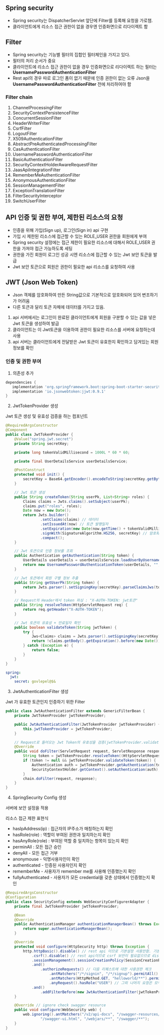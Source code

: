 ## Spring security
- Spring security는 DispatcherServlet 앞단에 Filter를 등록해 요청을 가로챔.
- 클라이언트에게 리소스 접근 권한이 없을 경우엔 인증화면으로 리다이렉트 함

## Filter
- Spring security는 기능별 필터의 집합인 필터체인을 가지고 있다.
- 필터의 처리 순서가 중요
- 클라이언트에 리소스 접근 권한이 없을 경우 인증화면으로 리다이렉트 하는 필터는 **UsernamePasswordAuthenticationFilter**
- Rest api의 경우 따로 로그인 폼이 없기 때문에 인증 권한이 없는 오류 Json을 **UsernamePasswordAuthenticationFilter** 전에 처리하여야 함

### Filter chain
1. ChannelProcessingFilter
2. SecurityContextPersistenceFilter
3. ConcurrentSessionFilter
4. HeaderWriterFilter
5. CsrfFilter
6. LogoutFilter
7. X509AuthenticationFilter
8. AbstractPreAuthenticatedProcessingFilter
9. CasAuthenticationFilter
10. UsernamePasswordAuthenticationFilter
11. BasicAuthenticationFilter
12. SecurityContextHolderAwareRequestFilter
13. JaasApiIntegrationFilter
14. RememberMeAuthenticationFilter
15. AnonymousAuthenticationFilter
16. SessionManagementFilter
17. ExceptionTranslationFilter
18. FilterSecurityInterceptor
19. SwitchUserFilter

## API 인증 및 권한 부여, 제한된 리소스의 요청
- 인증을 위해 가입(Sign up), 로그인(Sign in) api 구현
- 가입 시 제한된 리소스에 접근할 수 있는 ROLE_USER 권한을 회원에게 부여
- Spring security 설정에는 접근 제한이 필요한 리소스에 대해서 ROLE_USER 권한을 가져야 접근 가능하도록 세팅
- 권한을 가진 회원이 로그인 성공 시엔 리소스에 접근할 수 있는 Jwt 보안 토큰을 발급
- Jwt 보안 토큰으로 회원은 권한이 필요한 api 리소스를 요청하여 사용

## JWT (Json Web Token)
- Json 객체를 암호화하여 만든 String값으로 기본적으로 암호화되어 있어 변조하기가 어려움
- 다른 토큰과 달리 토큰 자체에 데이터를 가지고 있음.
1. api 서버에서는 로그인이 완료된 클라이언트에게 회원을 구분할 수 있는 값을 넣은 Jwt 토큰을 생성하여 발급
2. 클라이언트는 이 Jwt토큰을 이용하여 권한이 필요한 리소스를 서버에 요청하는데 사용
3. api 서버는 클라이언트에게 전달받은 Jwt 토큰이 유효한지 확인하고 담겨있는 회원정보를 확인
 
 ### 인증 및 권한 부여
 1. 의존성 추가
 ```gradle
 dependencies {
    implementation 'org.springframework.boot:spring-boot-starter-security'
    implementation 'io.jsonwebtoken:jjwt:0.9.1'
}
 ```
 2. JwtTokenProvider 생성
 
Jwt 토큰 생성 및 유효성 검증을 하는 컴포넌트
```java
@RequiredArgsConstructor
@Component
public class JwtTokenProvider {
    @Value("spring.jwt.secret")
    private String secretKey;

    private long tokenValidMillisecond = 1000L * 60 * 60;

    private final UserDetailsService userDetailsService;

    @PostConstruct
    protected void init() {
        secretKey = Base64.getEncoder().encodeToString(secretKey.getBytes());
    }

    // Jwt 토큰 생성
    public String createToken(String userPk, List<String> roles) {
        Claims claims = Jwts.claims().setSubject(userPk);
        claims.put("roles", roles);
        Date now = new Date();
        return Jwts.builder()
                .setClaims(claims) // 데이터
                .setIssuedAt(now) // 토큰 발행일자
                .setExpiration(new Date(now.getTime() + tokenValidMillisecond)) // set Expire Time
                .signWith(SignatureAlgorithm.HS256, secretKey) // 암호화 알고리즘, secret값 세팅
                .compact();
    }

    // Jwt 토큰으로 인증 정보를 조회
    public Authentication getAuthentication(String token) {
        UserDetails userDetails = userDetailsService.loadUserByUsername(this.getUserPk(token));
        return new UsernamePasswordAuthenticationToken(userDetails, "", userDetails.getAuthorities());
    }

    // Jwt 토큰에서 회원 구별 정보 추출
    public String getUserPk(String token) {
        return Jwts.parser().setSigningKey(secretKey).parseClaimsJws(token).getBody().getSubject();
    }

    // Request의 Header에서 token 파싱 : "X-AUTH-TOKEN: jwt토큰"
    public String resolveToken(HttpServletRequest req) {
        return req.getHeader("X-AUTH-TOKEN");
    }

    // Jwt 토큰의 유효성 + 만료일자 확인
    public boolean validateToken(String jwtToken) {
        try {
            Jws<Claims> claims = Jwts.parser().setSigningKey(secretKey).parseClaimsJws(jwtToken);
            return !claims.getBody().getExpiration().before(new Date());
        } catch (Exception e) {
            return false;
        }
    }
}
```
```yml
spring:
  jwt:
    secret: govlepel@$&
```
3. JwtAuthenticationFilter 생성

Jwt 가 유효한 토큰인지 인증하기 위한 Filter
```java
public class JwtAuthenticationFilter extends GenericFilterBean {
    private JwtTokenProvider jwtTokenProvider;

    public JwtAuthenticationFilter(JwtTokenProvider jwtTokenProvider) {
        this.jwtTokenProvider = jwtTokenProvider;
    }

    // Request로 들어오는 Jwt Token의 유효성을 검증(jwtTokenProvider.validateToken)하는 filter를 filterChain에 등록합니다.
    @Override
    public void doFilter(ServletRequest request, ServletResponse response, FilterChain chain) throws IOException, ServletException {
        String token = jwtTokenProvider.resolveToken((HttpServletRequest) request);
        if (token != null && jwtTokenProvider.validateToken(token)) {
            Authentication auth = jwtTokenProvider.getAuthentication(token);
            SecurityContextHolder.getContext().setAuthentication(auth);
        }
        chain.doFilter(request, response);
    }
}
```
4. SpringSecurity Config 생성

서버에 보안 설정을 적용

리소스 접근 제한 표현식
- hasIpAddress(ip) : 접근자의 IP주소가 매칭하는지 확인
- hasRole(role) : 역할이 부여된 권한과 일치하는지 확인
- hasAnyRole(role) : 부여된 역할 중 일치하는 항목이 있는지 확인
- perminAll : 모든 접근 승인
- denyAll - 모든 접근 거부
- anonymouse - 익명사용자인이 확인
- authenticated - 인증된 사용자인지 확인
- rememberMe - 사용자가 remember me를 사용해 인증했는지 확인
- fullyAuthenticated - 사용자가 모든 credential을 갖춘 상태에서 인증했는지 확인

```java
@RequiredArgsConstructor
@Configuration
public class SecurityConfig extends WebSecurityConfigurerAdapter {
    private final JwtTokenProvider jwtTokenProvider;

    @Bean
    @Override
    public AuthenticationManager authenticationManagerBean() throws Exception {
        return super.authenticationManagerBean();
    }

    @Override
    protected void configure(HttpSecurity http) throws Exception {
        http.httpBasic().disable() // rest api 이므로 기본설정 사용안함. 기본설정은 비인증시 로그인폼 화면으로 리다이렉트 된다.
            .csrf().disable() // rest api이므로 csrf 보안이 필요없으므로 disable처리.
            .sessionManagement().sessionCreationPolicy(SessionCreationPolicy.STATELESS) // jwt token으로 인증하므로 세션은 필요없으므로 생성안함.
            .and()
                .authorizeRequests() // 다음 리퀘스트에 대한 사용권한 체크
                    .antMatchers("/*/signin", "/*/signup").permitAll() // 가입 및 인증 주소는 누구나 접근가능
                    .antMatchers(HttpMethod.GET, "helloworld/**").permitAll() // hellowworld로 시작하는 GET요청 리소스는 누구나 접근가능
                    .anyRequest().hasRole("USER") // 그외 나머지 요청은 모두 인증된 회원만 접근 가능
            .and()
                .addFilterBefore(new JwtAuthenticationFilter(jwtTokenProvider), UsernamePasswordAuthenticationFilter.class); // jwt token 필터를 id/password 인증 필터 전에 넣는다
    }

    @Override // ignore check swagger resource
    public void configure(WebSecurity web) {
        web.ignoring().antMatchers("/v2/api-docs", "/swagger-resources/**",
                "/swagger-ui.html", "/webjars/**", "/swagger/**");
    }
}
```
